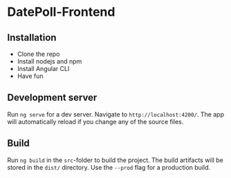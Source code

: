 # DatePoll-Frontend

## Installation
 - Clone the repo
 - Install nodejs and npm
 - Install Angular CLI
 - Have fun

## Development server

Run `ng serve` for a dev server. Navigate to `http://localhost:4200/`. The app will automatically reload if you change any of the source files.

## Build

Run `ng build` in the `src`-folder to build the project. The build artifacts will be stored in the `dist/` directory. Use the `--prod` flag for a production build.
